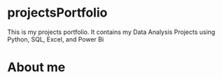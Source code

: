 # projectsPortfolio
This is my projects portfolio. It contains my Data Analysis Projects using Python, SQL, Excel, and Power Bi

# About me
